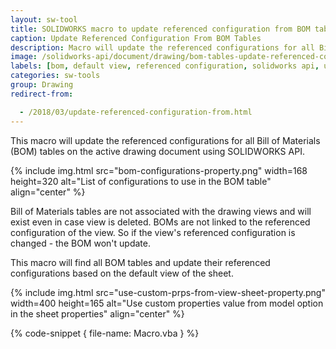 ```yaml
---
layout: sw-tool
title: SOLIDWORKS macro to update referenced configuration from BOM tables
caption: Update Referenced Configuration From BOM Tables
description: Macro will update the referenced configurations for all Bill of Materials (BOM) tables on the active drawing document using SOLIDWORKS API
image: /solidworks-api/document/drawing/bom-tables-update-referenced-configuration/bom-configurations-property.png
labels: [bom, default view, referenced configuration, solidworks api, utility, view]
categories: sw-tools
group: Drawing
redirect-from:

  - /2018/03/update-referenced-configuration-from.html
---
```

This macro will update the referenced configurations for all Bill of Materials (BOM) tables on the active drawing document using SOLIDWORKS API.

{% include img.html src="bom-configurations-property.png" width=168 height=320 alt="List of configurations to use in the BOM table" align="center" %}

Bill of Materials tables are not associated with the drawing views and will exist even in case view is deleted.
BOMs are not linked to the referenced configuration of the view. So if the view's referenced configuration is changed - the BOM won't update.

This macro will find all BOM tables and update their referenced configurations based on the default view of the sheet.

{% include img.html src="use-custom-prps-from-view-sheet-property.png" width=400 height=165 alt="Use custom properties value from model option in the sheet properties" align="center" %}

{% code-snippet { file-name: Macro.vba } %}
